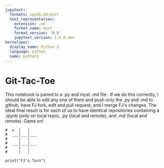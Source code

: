 ```yaml
---
jupytext:
  formats: ipynb,md:myst
  text_representation:
    extension: .md
    format_name: myst
    format_version: '0.8'
    jupytext_version: 1.5.0-dev
kernelspec:
  display_name: Python 3
  language: python
  name: python3
---
```


# Git-Tac-Toe
This notebook is paired to a .py and myst .md file . If we do this correctly, I should be able to edit any one of them and push only the .py and .md to github, have FJ fork, edit and pull request, and I merge FJ's changes. The ideal final result is for each of us to have identical repositories containing a .ipynb (only on local repo), .py (local and remote), and .md (local and remote). Game on!

```{code-cell} ipython3
#  x  |   |
#  ___|___|___
#     |   |   
#  ___|___|___   
#     |   |   
#     |   |

print("FJ's Turn")
```
